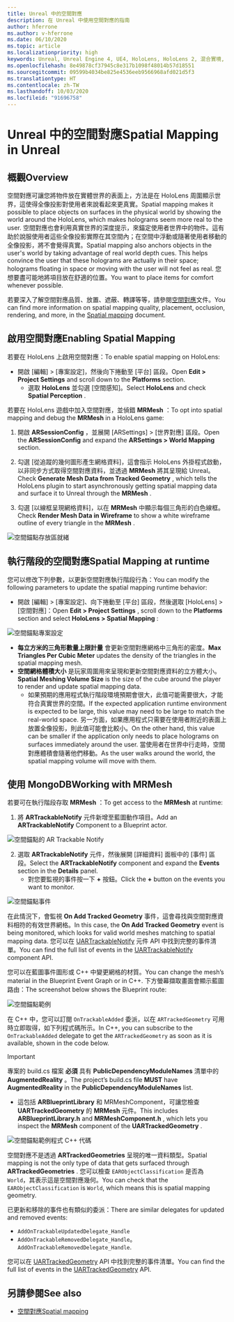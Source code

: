 ```yaml
---
title: Unreal 中的空間對應
description: 在 Unreal 中使用空間對應的指南
author: hferrone
ms.author: v-hferrone
ms.date: 06/10/2020
ms.topic: article
ms.localizationpriority: high
keywords: Unreal, Unreal Engine 4, UE4, HoloLens, HoloLens 2, 混合實境, 開發, 功能, 文件, 指南, holograms, 空間對應
ms.openlocfilehash: 8e49878cf37945c8e317b1098f48014b57d18551
ms.sourcegitcommit: 09599b4034be825e4536eeb9566968afd021d5f3
ms.translationtype: HT
ms.contentlocale: zh-TW
ms.lasthandoff: 10/03/2020
ms.locfileid: "91696758"
---
```

# <a name="spatial-mapping-in-unreal"></a><span data-ttu-id="381ba-104">Unreal 中的空間對應</span><span class="sxs-lookup"><span data-stu-id="381ba-104">Spatial Mapping in Unreal</span></span>

## <a name="overview"></a><span data-ttu-id="381ba-105">概觀</span><span class="sxs-lookup"><span data-stu-id="381ba-105">Overview</span></span>
<span data-ttu-id="381ba-106">空間對應可讓您將物件放在實體世界的表面上，方法是在 HoloLens 周圍顯示世界，這使得全像投影對使用者來說看起來更真實。</span><span class="sxs-lookup"><span data-stu-id="381ba-106">Spatial mapping makes it possible to place objects on surfaces in the physical world by showing the world around the HoloLens, which makes holograms seem more real to the user.</span></span> <span data-ttu-id="381ba-107">空間對應也會利用真實世界的深度提示，來錨定使用者世界中的物件。這有助於說服使用者這些全像投影實際在其空間內；在空間中浮動或隨著使用者移動的全像投影，將不會覺得真實。</span><span class="sxs-lookup"><span data-stu-id="381ba-107">Spatial mapping also anchors objects in the user's world by taking advantage of real world depth cues. This helps convince the user that these holograms are actually in their space; holograms floating in space or moving with the user will not feel as real.</span></span> <span data-ttu-id="381ba-108">您想要盡可能地將項目放在舒適的位置。</span><span class="sxs-lookup"><span data-stu-id="381ba-108">You want to place items for comfort whenever possible.</span></span>

<span data-ttu-id="381ba-109">若要深入了解空間對應品質、放置、遮蔽、轉譯等等，請參閱[空間對應](../../design/spatial-mapping.md)文件。</span><span class="sxs-lookup"><span data-stu-id="381ba-109">You can find more information on spatial mapping quality, placement, occlusion, rendering, and more, in the [Spatial mapping](../../design/spatial-mapping.md) document.</span></span>

## <a name="enabling-spatial-mapping"></a><span data-ttu-id="381ba-110">啟用空間對應</span><span class="sxs-lookup"><span data-stu-id="381ba-110">Enabling Spatial Mapping</span></span>

<span data-ttu-id="381ba-111">若要在 HoloLens 上啟用空間對應：</span><span class="sxs-lookup"><span data-stu-id="381ba-111">To enable spatial mapping on HoloLens:</span></span>
- <span data-ttu-id="381ba-112">開啟 [編輯] > [專案設定]，然後向下捲動至 [平台] 區段。</span><span class="sxs-lookup"><span data-stu-id="381ba-112">Open **Edit > Project Settings** and scroll down to the **Platforms** section.</span></span>    
    + <span data-ttu-id="381ba-113">選取 **HoloLens** 並勾選 [空間感知]。</span><span class="sxs-lookup"><span data-stu-id="381ba-113">Select **HoloLens** and check **Spatial Perception** .</span></span>

<span data-ttu-id="381ba-114">若要在 HoloLens 遊戲中加入空間對應，並偵錯 **MRMesh** ：</span><span class="sxs-lookup"><span data-stu-id="381ba-114">To opt into spatial mapping and debug the **MRMesh** in a HoloLens game:</span></span>
1. <span data-ttu-id="381ba-115">開啟 **ARSessionConfig** ，並展開 [ARSettings] > [世界對應] 區段。</span><span class="sxs-lookup"><span data-stu-id="381ba-115">Open the **ARSessionConfig** and expand the **ARSettings > World Mapping** section.</span></span> 

2. <span data-ttu-id="381ba-116">勾選 [從追蹤的幾何圖形產生網格資料]，這會指示 HoloLens 外掛程式啟動，以非同步方式取得空間對應資料，並透過 **MRMesh** 將其呈現給 Unreal。</span><span class="sxs-lookup"><span data-stu-id="381ba-116">Check **Generate Mesh Data from Tracked Geometry** , which tells the HoloLens plugin to start asynchronously getting spatial mapping data and surface it to Unreal through the **MRMesh** .</span></span> 
3. <span data-ttu-id="381ba-117">勾選 [以線框呈現網格資料]，以在 **MRMesh** 中顯示每個三角形的白色線框。</span><span class="sxs-lookup"><span data-stu-id="381ba-117">Check **Render Mesh Data in Wireframe** to show a white wireframe outline of every triangle in the **MRMesh** .</span></span> 

![空間錨點存放區就緒](images/unreal-spatialmapping-arsettings.PNG)


## <a name="spatial-mapping-at-runtime"></a><span data-ttu-id="381ba-119">執行階段的空間對應</span><span class="sxs-lookup"><span data-stu-id="381ba-119">Spatial Mapping at runtime</span></span>
<span data-ttu-id="381ba-120">您可以修改下列參數，以更新空間對應執行階段行為：</span><span class="sxs-lookup"><span data-stu-id="381ba-120">You can modify the following parameters to update the spatial mapping runtime behavior:</span></span>

- <span data-ttu-id="381ba-121">開啟 [編輯] > [專案設定]、向下捲動至 [平台] 區段，然後選取 [HoloLens] > [空間對應]：</span><span class="sxs-lookup"><span data-stu-id="381ba-121">Open **Edit > Project Settings** , scroll down to the **Platforms** section and select **HoloLens > Spatial Mapping** :</span></span> 

![空間錨點專案設定](images/unreal-spatialmapping-projectsettings.PNG)

- <span data-ttu-id="381ba-123">**每立方米的三角形數量上限計量** 會更新空間對應網格中三角形的密度。</span><span class="sxs-lookup"><span data-stu-id="381ba-123">**Max Triangles Per Cubic Meter** updates the density of the triangles in the spatial mapping mesh.</span></span>  
- <span data-ttu-id="381ba-124">**空間網格體積大小** 是玩家周圍用來呈現和更新空間對應資料的立方體大小。</span><span class="sxs-lookup"><span data-stu-id="381ba-124">**Spatial Meshing Volume Size** is the size of the cube around the player to render and update spatial mapping data.</span></span>  
    + <span data-ttu-id="381ba-125">如果預期的應用程式執行階段環境預期會很大，此值可能需要很大，才能符合真實世界的空間。</span><span class="sxs-lookup"><span data-stu-id="381ba-125">If the expected application runtime environment is expected to be large, this value may need to be large to match the real-world space.</span></span>  <span data-ttu-id="381ba-126">另一方面，如果應用程式只需要在使用者附近的表面上放置全像投影，則此值可能會比較小。</span><span class="sxs-lookup"><span data-stu-id="381ba-126">On the other hand, this value can be smaller if the application only needs to place holograms on surfaces immediately around the user.</span></span> <span data-ttu-id="381ba-127">當使用者在世界中行走時，空間對應體積會隨著他們移動。</span><span class="sxs-lookup"><span data-stu-id="381ba-127">As the user walks around the world, the spatial mapping volume will move with them.</span></span> 

## <a name="working-with-mrmesh"></a><span data-ttu-id="381ba-128">使用 MongoDB</span><span class="sxs-lookup"><span data-stu-id="381ba-128">Working with MRMesh</span></span>
<span data-ttu-id="381ba-129">若要可在執行階段存取 **MRMesh** ：</span><span class="sxs-lookup"><span data-stu-id="381ba-129">To get access to the **MRMesh** at runtime:</span></span>
1. <span data-ttu-id="381ba-130">將 **ARTrackableNotify** 元件新增至藍圖動作項目。</span><span class="sxs-lookup"><span data-stu-id="381ba-130">Add an **ARTrackableNotify** Component to a Blueprint actor.</span></span> 

![空間錨點的 AR Trackable Notify](images/unreal-spatialmapping-artrackablenotify.PNG)

2. <span data-ttu-id="381ba-132">選取 **ARTrackableNotify** 元件，然後展開 [詳細資料] 面板中的 [事件] 區段。</span><span class="sxs-lookup"><span data-stu-id="381ba-132">Select the **ARTrackableNotify** component and expand the **Events** section in the **Details** panel.</span></span> 
    - <span data-ttu-id="381ba-133">對您要監視的事件按一下 **+** 按鈕。</span><span class="sxs-lookup"><span data-stu-id="381ba-133">Click the **+** button on the events you want to monitor.</span></span> 

![空間錨點事件](images/unreal-spatialmapping-events.PNG)

<span data-ttu-id="381ba-135">在此情況下，會監視 **On Add Tracked Geometry** 事件，這會尋找與空間對應資料相符的有效世界網格。</span><span class="sxs-lookup"><span data-stu-id="381ba-135">In this case, the **On Add Tracked Geometry** event is being monitored, which looks for valid world meshes matching to spatial mapping data.</span></span> <span data-ttu-id="381ba-136">您可以在 [UARTrackableNotify](https://docs.unrealengine.com/API/Runtime/AugmentedReality/UARTrackableNotifyComponent/index.html) 元件 API 中找到完整的事件清單。</span><span class="sxs-lookup"><span data-stu-id="381ba-136">You can find the full list of events in the [UARTrackableNotify](https://docs.unrealengine.com/API/Runtime/AugmentedReality/UARTrackableNotifyComponent/index.html) component API.</span></span> 

<span data-ttu-id="381ba-137">您可以在藍圖事件圖形或 C++ 中變更網格的材質。</span><span class="sxs-lookup"><span data-stu-id="381ba-137">You can change the mesh’s material in the Blueprint Event Graph or in C++.</span></span> <span data-ttu-id="381ba-138">下方螢幕擷取畫面會顯示藍圖路由：</span><span class="sxs-lookup"><span data-stu-id="381ba-138">The screenshot below shows the Blueprint route:</span></span> 

![空間錨點範例](images/unreal-spatialmapping-example.PNG)

<span data-ttu-id="381ba-140">在 C++ 中，您可以訂閱 `OnTrackableAdded` 委派，以在 `ARTrackedGeometry` 可用時立即取得，如下列程式碼所示。</span><span class="sxs-lookup"><span data-stu-id="381ba-140">In C++, you can subscribe to the `OnTrackableAdded` delegate to get the `ARTrackedGeometry` as soon as it is available, shown in the code below.</span></span> 

> [!IMPORTANT]
> <span data-ttu-id="381ba-141">專案的 build.cs 檔案 **必須** 具有 **PublicDependencyModuleNames** 清單中的 **AugmentedReality** 。</span><span class="sxs-lookup"><span data-stu-id="381ba-141">The project’s build.cs file **MUST** have **AugmentedReality** in the **PublicDependencyModuleNames** list.</span></span>
> - <span data-ttu-id="381ba-142">這包括 **ARBlueprintLibrary** 和 MRMeshComponent，可讓您檢查 **UARTrackedGeometry** 的 **MRMesh** 元件。</span><span class="sxs-lookup"><span data-stu-id="381ba-142">This includes **ARBlueprintLibrary.h** and **MRMeshComponent.h** , which lets you inspect the **MRMesh** component of the **UARTrackedGeometry** .</span></span> 

![空間錨點範例程式 C++ 代碼](images/unreal-spatialmapping-examplecode.PNG)

<span data-ttu-id="381ba-144">空間對應不是透過 **ARTrackedGeometries** 呈現的唯一資料類型。</span><span class="sxs-lookup"><span data-stu-id="381ba-144">Spatial mapping is not the only type of data that gets surfaced through **ARTrackedGeometries** .</span></span> <span data-ttu-id="381ba-145">您可以檢查 `EARObjectClassification` 是否為 `World`，其表示這是空間對應幾何。</span><span class="sxs-lookup"><span data-stu-id="381ba-145">You can check that the `EARObjectClassification` is `World`, which means this is spatial mapping geometry.</span></span> 

<span data-ttu-id="381ba-146">已更新和移除的事件也有類似的委派：</span><span class="sxs-lookup"><span data-stu-id="381ba-146">There are similar delegates for updated and removed events:</span></span> 
- `AddOnTrackableUpdatedDelegate_Handle` 
- <span data-ttu-id="381ba-147">`AddOnTrackableRemovedDelegate_Handle`。</span><span class="sxs-lookup"><span data-stu-id="381ba-147">`AddOnTrackableRemovedDelegate_Handle`.</span></span> 

<span data-ttu-id="381ba-148">您可以在 [UARTrackedGeometry](https://docs.unrealengine.com/API/Runtime/AugmentedReality/UARTrackedGeometry/index.html) API 中找到完整的事件清單。</span><span class="sxs-lookup"><span data-stu-id="381ba-148">You can find the full list of events in the [UARTrackedGeometry](https://docs.unrealengine.com/API/Runtime/AugmentedReality/UARTrackedGeometry/index.html) API.</span></span>

## <a name="see-also"></a><span data-ttu-id="381ba-149">另請參閱</span><span class="sxs-lookup"><span data-stu-id="381ba-149">See also</span></span>
* [<span data-ttu-id="381ba-150">空間對應</span><span class="sxs-lookup"><span data-stu-id="381ba-150">Spatial mapping</span></span>](../../design/spatial-mapping.md)
